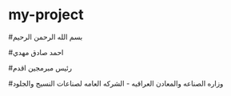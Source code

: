 # my-project


#بسم الله الرحمن الرحيم 


#احمد صادق مهدي 

#رئيس مبرمجين اقدم 

#وزاره الصناعه والمعادن العراقيه - الشركه العامه لصناعات النسيج والجلود
